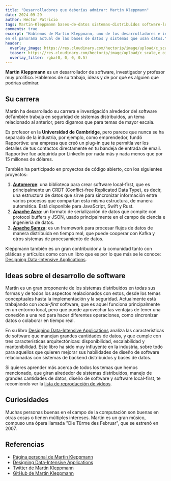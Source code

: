 ```yaml
---
title: "Desarrolladores que deberías admirar: Martin Kleppmann"
date: 2024-09-29
author: Héctor Patricio
tags: Martin-Kleppmann bases-de-datos sistemas-distribuidos software-local-first
comments: true
excerpt: "Hablemos de Martin Kleppmann, uno de los desarrolladores e investigadores de software más influyentes
en el panorama actual de las bases de datos y sistemas que usan datos."
header:
  overlay_image: https://res.cloudinary.com/hectorip/image/upload/c_scale,e_oil_paint:30,w_1400/v1727612113/xavier-coiffic-us2QhEKqPlM-unsplash_cnoliq.jpg
  teaser: https://res.cloudinary.com/hectorip/image/upload/c_scale,e_oil_paint:30,w_1400/v1727612113/xavier-coiffic-us2QhEKqPlM-unsplash_cnoliq.jpg
  overlay_filter: rgba(0, 0, 0, 0.5)
---
```


**Martin Kleppmann** es un desarrollador de software, investigador y profesor muy prolífico.
Hablemos de su trabajo, ideas y de por qué es alguien que podrías admirar.

## Su carrera

Martin ha desarrollado su carrera e investigación alrededor del software deTambién trabaja en seguridad de sistemas distribuidos, un tema relacionado al anterior,
pero digamos que para temas de mayor escala.

Es profesor en la **Universidad de Cambridge**, pero parece que nunca se ha separado de la industria,
por ejemplo, como emprendedor, fundó Rapportive: una empresa que creó un plug-in que te permitía
ver los detalles de tus contactos directamente en tu bandeja de entrada de email. Rapportive fue
adquirida por LinkedIn por nada más y nada menos que por 15 millones de dólares.

También ha participado en proyectos de código abierto, con los siguientes proyectos:

1. [**Automerge**](https://automerge.org/): una biblioteca para crear software local-first, que es principalmente 
un CRDT (Conflict-free Replicated Data Type), es decir, una estructura de datos que sirve para sincronizar
información entre varios procesos que compartan esta misma estructura, de manera automática. Está disponible
para JavaScript, Swift y Rust.
2. [**Apache Avro**](https://avro.apache.org/docs/): un formato de serialización de datos que compite con
protocol buffers y JSON, usado principalmente en el campo de ciencia e ingeniería de datos.
3. [**Apache Samza**](https://samza.apache.org/): es un framework para procesar flujos de datos
de manera distribuida en tiempo real, que puede cooperar con Kafka y otros sistemas de procesamiento de datos.

Kleppmann también es un gran contribuidor a la comunidad tanto con pláticas y artículos como con un libro que
es por lo que más se le conoce: [Designing Data-Intensive Applications](https://dataintensive.net/).

## Ideas sobre el desarrollo de software

Martin es un gran proponente de los sistemas distribuidos en todas sus formas y de todos los aspectos realacionados
con estos, desde los temas conceptuales hasta la implementación y la seguridad. Actualmente está trabajando
con _local-first_ software, que es aquel funciona principalmente en un entorno local, pero que puede
aprovechar las ventajas de tener una conexión a una red para hacer diferentes operaciones,
como sincronizar datos o colaborar en tiempo real.

En su libro [Designing Data-Intensive Applications](https://dataintensive.net/) analiza las características
de software que manejan grandes cantidades de datos, y que cumple con tres características arquitectónicas: disponibilidad, escalabilidad y mantenibilidad. Este libro ha sido muy influyente en la industria, sobre todo
para aquellos que quieren mejorar sus habilidades de diseño de software relacionadas con sistemas de backend
distribuidos y bases de datos.

Si quieres aprender más acerca de todos los temas que hemos mencionado, que giran alrededor de sistemas
distribuidos, manejo de grandes cantidades de datos, diseño de software y software local-first, te recomiendo
ver la [lista de reproducción de videos](https://www.youtube.com/playlist?list=PLeKd45zvjcDHJxge6VtYUAbYnvd_VNQCx).

## Curiosidades

Muchas personas buenas en el campo de la computación son buenas en otras cosas o tienen múltiples intereses.
Martin es un gran músico, compuso una ópera llamada "Die Türme des Februar", que se estrenó en 2007.

## Referencias

- [Página personal de Martin Kleppmann](https://martin.kleppmann.com/)
- [Designing Data-Intensive Applications](https://dataintensive.net/)
- [Twitter de Martin Kleppmann](https://twitter.com/martinkl)
- [GitHub de Martin Kleppmann](https://github.com/mrkleppmann)